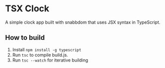 # TSX Clock

A simple clock app built with snabbdom that uses JSX syntax in TypeScript.

## How to build

1. Install `npm install -g typescript`
2. Run `tsc` to compile build.js.
3. Run `tsc --watch` for iterative building
